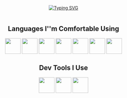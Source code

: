 <div align="center">
	<a href="https://git.io/typing-svg">
		<img src="https://readme-typing-svg.demolab.com?font=Fira+Code&weight=500&size=23&duration=2000&pause=1000&color=008000&center=true&vCenter=true&width=435&lines=Hi%2C+I'm+Elijah!;An+aspiring+Software+Engineer." alt="Typing SVG"/>
	</a>
</div>

<br/>

<div align="center">
    <h2>Languages I''m Comfortable Using</h2>
	<a href="https://developer.mozilla.org/en-US/docs/Web/html" target="_blank" title="HTML5"><img width="50px" src="https://cdn.jsdelivr.net/gh/devicons/devicon/icons/html5/html5-original.svg"></a>
	<a href="https://developer.mozilla.org/en-US/docs/Web/css" target="_blank" title="CSS3"><img width="50px" src="https://cdn.jsdelivr.net/gh/devicons/devicon/icons/css3/css3-original.svg"></a>
	<a href="https://developer.mozilla.org/en-US/docs/Web/JavaScript" target="_blank" title="Javascript"><img width="50px" src="https://cdn.jsdelivr.net/gh/devicons/devicon/icons/javascript/javascript-original.svg"></a>
	<a href="https://developer.mozilla.org/en-US/docs/Web/php" target="_blank" title="PHP"><img width="50px" src="https://cdn.jsdelivr.net/gh/devicons/devicon/icons/php/php-original.svg"></a> 
	<a href="https://github.com/eli-fstn" title="Java"><img width="50px" src="https://cdn.jsdelivr.net/gh/devicons/devicon/icons/java/java-original.svg"></a>
	<a href="https://github.com/eli-fstn" title="Python"><img width="50px" src="https://cdn.jsdelivr.net/gh/devicons/devicon/icons/python/python-original.svg"></a>
	<a href="https://github.com/eli-fstn" title="SQL"><img width="50px" src="https://cdn.jsdelivr.net/gh/devicons/devicon/icons/mysql/mysql-original.svg"></a>
</div>
	<div align="center">
	    <h2>Dev Tools I Use</h2>
		<a href="https://code.visualstudio.com" target="_blank" title="Visual Studio Code"><img width="50px"src="https://cdn.jsdelivr.net/gh/devicons/devicon/icons/vscode/vscode-original.svg"></a>
		<a href="https://www.jetbrains.com/pycharm/" target="_blank" title="Pycharm"><img width="50px"src="https://cdn.jsdelivr.net/gh/devicons/devicon/icons/pycharm/pycharm-original.svg"></a>
		<a href="https://www.figma.com/" target="_blank" title="Pycharm"><img width="50px"src="https://cdn.jsdelivr.net/gh/devicons/devicon/icons/figma/figma-original.svg"></a>
	</div>

